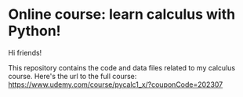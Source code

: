 # Online course: learn calculus with Python!

Hi friends!

This repository contains the code and data files related to my calculus course. Here's the url to the full course:
https://www.udemy.com/course/pycalc1_x/?couponCode=202307
